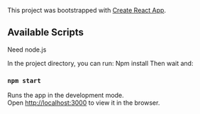 This project was bootstrapped with [Create React App](https://github.com/facebook/create-react-app).

## Available Scripts
Need node.js

In the project directory, you can run:
     Npm install
Then wait and:
### `npm start`

Runs the app in the development mode.<br>
Open [http://localhost:3000](http://localhost:3000) to view it in the browser.
